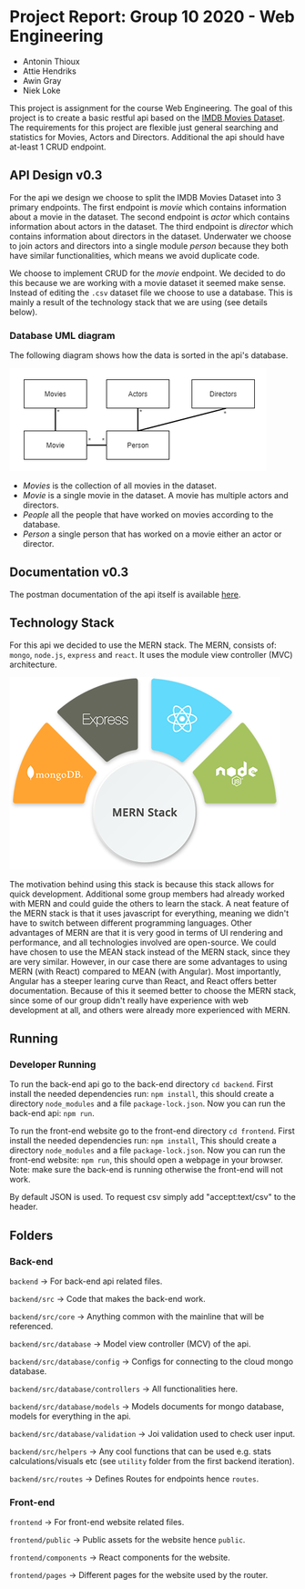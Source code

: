 # Project Report: Group 10 2020 - Web Engineering 
  * Antonin Thioux 
  * Attie Hendriks 
  * Awin Gray
  * Niek Loke

This project is assignment for the course Web Engineering.
The goal of this project is to create a basic restful api based on the
[IMDB Movies Dataset](https://www.kaggle.com/gorochu/complete-imdb-movies-dataset).
The requirements for this project are flexible just general searching and statistics for Movies, Actors and Directors.
Additional the api should have at-least 1 CRUD endpoint.

## API Design v0.3
For the api we design we choose to split the IMDB Movies Dataset into 3 primary endpoints.
The first endpoint is *movie* which contains information about a movie in the dataset.
The second endpoint is *actor* which contains information about actors in the dataset.
The third endpoint is *director* which contains information about directors in the dataset.
Underwater we choose to join actors and directors into a single module *person* because they both have similar functionalities,
which means we avoid duplicate code.

We choose to implement CRUD for the *movie* endpoint.
We decided to do this because we are working with a movie dataset it seemed make sense.
Instead of editing the `.csv` dataset file we choose to use a database.
This is mainly a result of the technology stack that we are using (see details below).

### Database UML diagram
The following diagram shows how the data is sorted in the api's database.

![UML Diagram](doc_images/api_uml2.png)
- *Movies* is the collection of all movies in the dataset.
- *Movie* is a single movie in the dataset. A movie has multiple actors and directors.
- *People* all the people that have worked on movies according to the database.
- *Person* a single person that has worked on a movie either an actor or director.

## Documentation v0.3
The postman documentation of the api itself is available
[here](https://documenter.getpostman.com/view/13748815/TVmQcad3).

## Technology Stack
For this api we decided to use the MERN stack.
The MERN, consists of: `mongo`, `node.js`, `express` and `react`.
It uses the module view controller (MVC) architecture.

![Mern Stack](doc_images/mern.png)

The motivation behind using this stack is because this stack allows for quick development.
Additional some group members had already worked with MERN and could guide the others to learn the stack.
A neat feature of the MERN stack is that it uses javascript for everything,
meaning we didn't have to switch between different programming languages.
Other advantages of MERN are that it is very good in terms of UI rendering and performance, and all technologies involved are open-source.
We could have chosen to use the MEAN stack instead of the MERN stack, since they are very similar. However, in our case there are some advantages to using MERN (with React) compared to MEAN (with Angular). Most importantly, Angular has a steeper learing curve than React, and React offers better documentation. Because of this it seemed better to choose the MERN stack, since some of our group didn't really have experience with web development at all, and others were already more experienced with MERN.

## Running
### Developer Running
To run the back-end api go to the back-end directory `cd backend`.
First install the needed dependencies run: `npm install`,
this should create a directory `node_modules` and a file `package-lock.json`.
Now you can run the back-end api: `npm run`.

To run the front-end website go to the front-end directory `cd frontend`.
First install the needed dependencies run: `npm install`,
This should create a directory `node_modules` and a file `package-lock.json`.
Now you can run the front-end website: `npm run`,
this should open a webpage in your browser.
Note: make sure the back-end is running otherwise the front-end will not work.

By default JSON is used. To request csv simply add "accept:text/csv" to the header.


## Folders
### Back-end
`backend` -> For back-end api related files.

`backend/src` -> Code that makes the back-end work.

`backend/src/core` -> Anything common with the mainline that will be referenced.

`backend/src/database` -> Model view controller (MCV) of the api.

`backend/src/database/config` -> Configs for connecting to the cloud mongo database.

`backend/src/database/controllers` -> All functionalities here.

`backend/src/database/models` -> Models documents for mongo database, models for everything in the api.

`backend/src/database/validation` -> Joi validation used to check user input.

`backend/src/helpers` -> Any cool functions that can be used e.g. stats calculations/visuals etc
(see `utility` folder from the first backend iteration).

`backend/src/routes` -> Defines Routes for endpoints hence `routes`.

### Front-end
`frontend` -> For front-end website related files.

`frontend/public` -> Public assets for the website hence `public`.

`frontend/components` -> React components for the website.

`frontend/pages` -> Different pages for the website used by the router.
